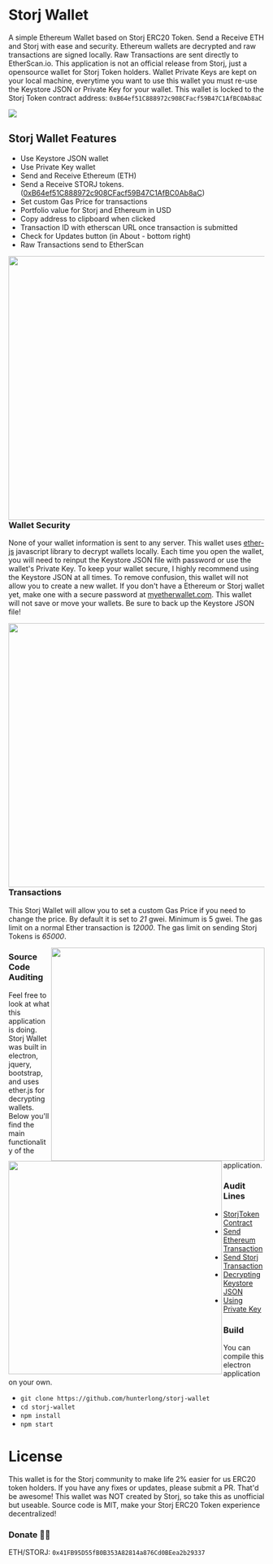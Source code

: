 # Storj Wallet
A simple Ethereum Wallet based on Storj ERC20 Token. Send a Receive ETH and Storj with ease and security. Ethereum wallets are decrypted and raw transactions are signed locally. Raw Transactions are sent directly to EtherScan.io. This application is not an official release from Storj, just a opensource wallet for Storj Token holders. Wallet Private Keys are kept on your local machine, everytime you want to use this wallet you must re-use the Keystore JSON or Private Key for your wallet.
This wallet is locked to the Storj Token contract address: `0xB64ef51C888972c908CFacf59B47C1AfBC0Ab8aC`

  <img src="https://i.imgur.com/UaBV6My.png">

## Storj Wallet Features
- Use Keystore JSON wallet
- Use Private Key wallet
- Send and Receive Ethereum (ETH)
- Send a Receive STORJ tokens. ([0xB64ef51C888972c908CFacf59B47C1AfBC0Ab8aC](https://etherscan.io/address/0xB64ef51C888972c908CFacf59B47C1AfBC0Ab8aC))
- Set custom Gas Price for transactions
- Portfolio value for Storj and Ethereum in USD
- Copy address to clipboard when clicked
- Transaction ID with etherscan URL once transaction is submitted
- Check for Updates button (in About - bottom right)
- Raw Transactions send to EtherScan

<img align="left" width="520" src="https://i.imgur.com/sX5X6WC.png"><h3>Wallet Security</h3>
None of your wallet information is sent to any server. This wallet uses [ether-js](https://docs.ethers.io/ethers.js/index.html) javascript library to decrypt wallets locally. Each time you open the wallet, you will need to reinput the Keystore JSON file with password or use the wallet's Private Key. To keep your wallet secure, I highly recommend using the Keystore JSON at all times. To remove confusion, this wallet will not allow you to create a new wallet. If you don't have a Ethereum or Storj wallet yet, make one with a secure password at [myetherwallet.com](https://www.myetherwallet.com/). This wallet will not save or move your wallets. Be sure to back up the Keystore JSON file!

<img align="left" width="520" src="https://i.imgur.com/Ujp0Gt4.png"><h3>Transactions</h3>
This Storj Wallet will allow you to set a custom Gas Price if you need to change the price. By default it is set to *21* gwei. Minimum is 5 gwei. The gas limit on a normal Ether transaction is *12000*. The gas limit on sending Storj Tokens is *65000*. 

<img align="right" width="420" src="https://i.imgur.com/9P99Cym.png">

<img align="left" width="420" src="https://i.imgur.com/8JWbfeF.png">



<h3>Source Code Auditing</h3>
Feel free to look at what this application is doing. Storj Wallet was built in electron, jquery, bootstrap, and uses ether.js for decrypting wallets. Below you'll find the main functionality of the application.

### Audit Lines
- [StorjToken Contract](https://github.com/hunterlong/storj-wallet/blob/master/js/main.js#L22)
- [Send Ethereum Transaction](https://github.com/hunterlong/storj-wallet/blob/master/js/main.js#L319)
- [Send Storj Transaction](https://github.com/hunterlong/storj-wallet/blob/master/js/main.js#L367)
- [Decrypting Keystore JSON](https://github.com/hunterlong/storj-wallet/blob/master/js/main.js#L276)
- [Using Private Key](https://github.com/hunterlong/storj-wallet/blob/master/js/main.js#L163)

### Build
You can compile this electron application on your own.
- `git clone https://github.com/hunterlong/storj-wallet`
- `cd storj-wallet`
- `npm install`
- `npm start`

# License
This wallet is for the Storj community to make life 2% easier for us ERC20 token holders. If you have any fixes or updates, please submit a PR. That'd be awesome! This wallet was NOT created by Storj, so take this as unofficial but useable. Source code is MIT, make your Storj ERC20 Token experience decentralized!

### Donate :beer::bug:
ETH/STORJ: `0x41FB95D55fB0B353A82814a876Cd0BEea2b29337`
